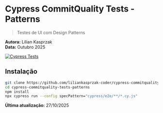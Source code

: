 # Cypress CommitQuality Tests - Patterns

> Testes de UI com Design Patterns

**Autora:** Lilian Kasprzak  
**Data:** Outubro 2025

[![Cypress Tests](https://img.shields.io/badge/tests-passing-brightgreen)](https://github.com/liliankasprzak-coder/cypress-commitquality-tests-patterns)

## Instalação

```bash
git clone https://github.com/liliankasprzak-coder/cypress-commitquality-tests-patterns.git
cd cypress-commitquality-tests-patterns
npm install
npx cypress run --config specPattern="cypress/e2e/**/*.cy.js"
```

**Última atualização:** 27/10/2025
